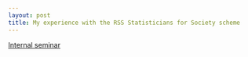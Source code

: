 ```yaml
---
layout: post
title: My experience with the RSS Statisticians for Society scheme
---
```


[Internal seminar](/slides/s4s_20230310.pdf)